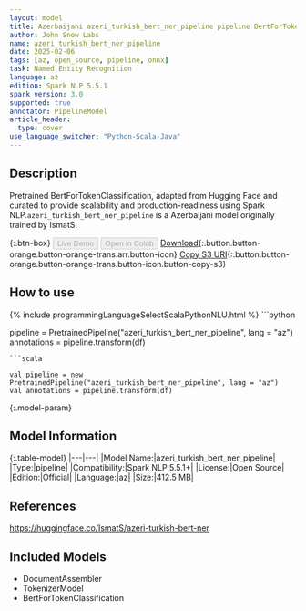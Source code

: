 ```yaml
---
layout: model
title: Azerbaijani azeri_turkish_bert_ner_pipeline pipeline BertForTokenClassification from IsmatS
author: John Snow Labs
name: azeri_turkish_bert_ner_pipeline
date: 2025-02-06
tags: [az, open_source, pipeline, onnx]
task: Named Entity Recognition
language: az
edition: Spark NLP 5.5.1
spark_version: 3.0
supported: true
annotator: PipelineModel
article_header:
  type: cover
use_language_switcher: "Python-Scala-Java"
---
```


## Description

Pretrained BertForTokenClassification, adapted from Hugging Face and curated to provide scalability and production-readiness using Spark NLP.`azeri_turkish_bert_ner_pipeline` is a Azerbaijani model originally trained by IsmatS.

{:.btn-box}
<button class="button button-orange" disabled>Live Demo</button>
<button class="button button-orange" disabled>Open in Colab</button>
[Download](https://s3.amazonaws.com/auxdata.johnsnowlabs.com/public/models/azeri_turkish_bert_ner_pipeline_az_5.5.1_3.0_1738876914247.zip){:.button.button-orange.button-orange-trans.arr.button-icon}
[Copy S3 URI](s3://auxdata.johnsnowlabs.com/public/models/azeri_turkish_bert_ner_pipeline_az_5.5.1_3.0_1738876914247.zip){:.button.button-orange.button-orange-trans.button-icon.button-copy-s3}

## How to use



<div class="tabs-box" markdown="1">
{% include programmingLanguageSelectScalaPythonNLU.html %}
```python

pipeline = PretrainedPipeline("azeri_turkish_bert_ner_pipeline", lang = "az")
annotations =  pipeline.transform(df)   

```
```scala

val pipeline = new PretrainedPipeline("azeri_turkish_bert_ner_pipeline", lang = "az")
val annotations = pipeline.transform(df)

```
</div>

{:.model-param}
## Model Information

{:.table-model}
|---|---|
|Model Name:|azeri_turkish_bert_ner_pipeline|
|Type:|pipeline|
|Compatibility:|Spark NLP 5.5.1+|
|License:|Open Source|
|Edition:|Official|
|Language:|az|
|Size:|412.5 MB|

## References

https://huggingface.co/IsmatS/azeri-turkish-bert-ner

## Included Models

- DocumentAssembler
- TokenizerModel
- BertForTokenClassification